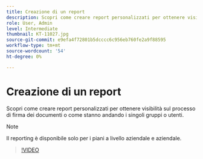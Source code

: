 ```yaml
---
title: Creazione di un report
description: Scopri come creare report personalizzati per ottenere visibilità sul processo di firma dei documenti
role: User, Admin
level: Intermediate
thumbnail: KT-11027.jpg
source-git-commit: e9efa4f72801b5dcccc6c956eb760fe2a9f88595
workflow-type: tm+mt
source-wordcount: '54'
ht-degree: 0%

---
```


# Creazione di un report

Scopri come creare report personalizzati per ottenere visibilità sul processo di firma dei documenti o come stanno andando i singoli gruppi o utenti.

>[!NOTE]
>
>Il reporting è disponibile solo per i piani a livello aziendale e aziendale.

>[!VIDEO](https://video.tv.adobe.com/v/346754?hidetitle=true)
